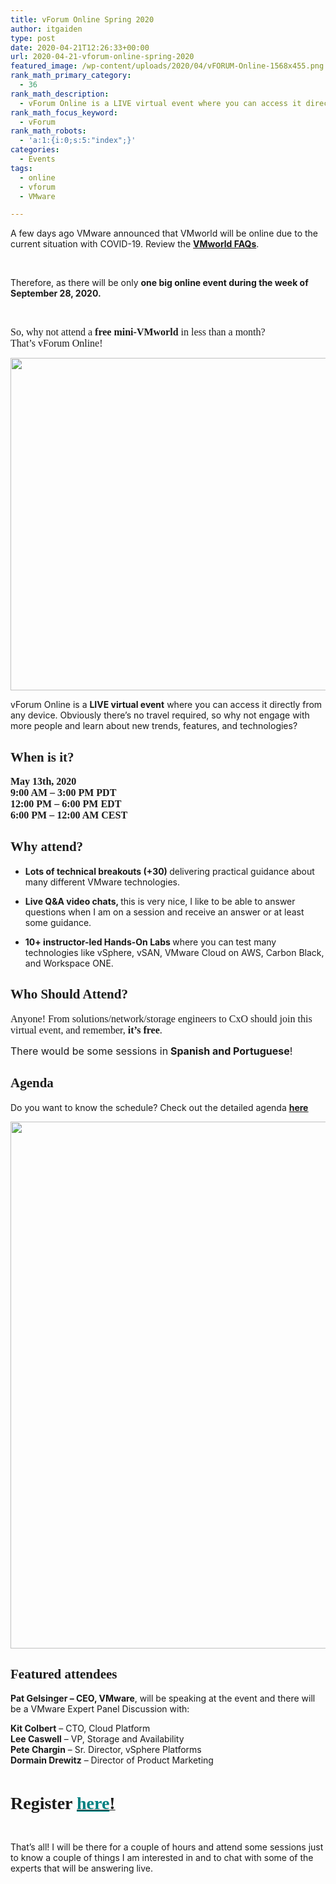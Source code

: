 ```yaml
---
title: vForum Online Spring 2020
author: itgaiden
type: post
date: 2020-04-21T12:26:33+00:00
url: 2020-04-21-vforum-online-spring-2020
featured_image: /wp-content/uploads/2020/04/vFORUM-Online-1568x455.png
rank_math_primary_category:
  - 36
rank_math_description:
  - vForum Online is a LIVE virtual event where you can access it directly from any device. Obviously there’s no travel required, so why not engage with more people and learn about new trends, features, and technologies?
rank_math_focus_keyword:
  - vForum
rank_math_robots:
  - 'a:1:{i:0;s:5:"index";}'
categories:
  - Events
tags:
  - online
  - vforum
  - VMware

---
```

<span >A few days ago VMware announced that VMworld will be online due to the current situation with COVID-19. Review the <a href="https://www.vmworld.com/en/us/faqs.html"><strong>VMworld FAQs</strong></a>.</span>

&nbsp;

<span >Therefore, as there will be only <strong>one big online event during the week of September 28, 2020.</strong></span>

&nbsp;

<span style="font-size: 16px;"><span style="font-family: Nunito;">So, why not attend a <strong>free mini-VMworld</strong> in less than a month?<br /> </span><span style="font-family: Nunito;">That&#8217;s vForum Online!</span></span>

<span style="font-family: Nunito;"><img loading="lazy" class="alignnone wp-image-1679 size-full" src="/wp-content/uploads/2020/04/vFORUM-Online.png" alt="" width="1832" height="532" srcset="/wp-content/uploads/2020/04/vFORUM-Online.png 1832w, /wp-content/uploads/2020/04/vFORUM-Online-300x87.png 300w, /wp-content/uploads/2020/04/vFORUM-Online-1024x297.png 1024w, /wp-content/uploads/2020/04/vFORUM-Online-768x223.png 768w, /wp-content/uploads/2020/04/vFORUM-Online-1536x446.png 1536w, /wp-content/uploads/2020/04/vFORUM-Online-1568x455.png 1568w" sizes="(max-width: 1832px) 100vw, 1832px" /></span>

<span >vForum Online is a <strong>LIVE virtual event</strong> where you can access it directly from any device. Obviously there’s no travel required, so why not engage with more people and learn about new trends, features, and technologies?</span>

## 

## **<span style="font-family: Nunito; ">When is it?</span>**

<div class="title events-column__title">
  <span style="font-size: 16px;"><strong><span style="font-family: Nunito;">May 13th, 2020</span></strong></span>
</div>

<div>
</div>

<div class="date events-date">
  <span style="font-size: 16px;"><strong><span style="font-family: Nunito;">9:00 AM – 3:00 PM PDT</span></strong></span>
</div>

<div class="date events-date">
  <span style="font-size: 16px;"><strong><span style="font-family: Nunito;">12:00 PM – 6:00 PM EDT</span></strong></span>
</div>

<div>
  <span style="font-size: 16px;"><strong><span style="font-family: Nunito;">6:00 PM &#8211; 12:00 AM CEST</span></strong></span>
</div>

<div>
</div>

## <span style="font-family: Nunito; "><b>Why attend?</b></span>

  * <span ><b>Lots of technical breakouts (+30) </b>delivering practical guidance about many different VMware technologies.</span>

  * <span ><b>Live Q&A video chats, </b>this is very nice, I like to be able to answer questions when I am on a session and receive an answer or at least some guidance.</span>

  * <span ><b>10+ instructor-led Hands-On Labs </b>where you can test many technologies like vSphere, vSAN, VMware Cloud on AWS, Carbon Black, and Workspace ONE.</span>

## 

## <span style="font-family: Nunito; "><b>Who Should Attend?</b></span>

<span style="font-size: 16px;"><span style="font-family: Nunito;">Anyone! From solutions/network/storage engineers to CxO should join this virtual event, a</span><span style="font-family: Nunito;">nd remember, <strong>it&#8217;s free</strong>.</span></span>

<span style="font-size: 16px;">There would be some sessions in<strong> Spanish and Portuguese</strong>!</span>

## 

## **<span style="font-family: Nunito; ">Agenda</span>**

<span >Do you want to know the schedule? Check out the detailed agenda <span style="text-decoration: underline;"><strong><a href="https://content.onlinexperiences.com/FileLibrary/2138/33/VMware-VForum-Spring2020-Agenda.pdf">here</a></strong></span></span>

<img loading="lazy" class="alignnone wp-image-1680 size-full" src="/wp-content/uploads/2020/04/VMware-VForum-Spring2020-Agenda.pdf.png" alt="" width="1367" height="843" srcset="/wp-content/uploads/2020/04/VMware-VForum-Spring2020-Agenda.pdf.png 1367w, /wp-content/uploads/2020/04/VMware-VForum-Spring2020-Agenda.pdf-300x185.png 300w, /wp-content/uploads/2020/04/VMware-VForum-Spring2020-Agenda.pdf-1024x631.png 1024w, /wp-content/uploads/2020/04/VMware-VForum-Spring2020-Agenda.pdf-768x474.png 768w" sizes="(max-width: 1367px) 100vw, 1367px" /> 

## 

## **<span style="font-family: Nunito; ">Featured attendees</span>**

<span ><strong>Pat Gelsinger &#8211; CEO, VMware</strong>, will be speaking at the event and there will be a VMware Expert Panel Discussion with:</span>

<span ><b>Kit Colbert</b> &#8211; CTO, Cloud Platform</span>  
<span ><b>Lee Caswell</b> &#8211; VP, Storage and Availability</span>  
<span ><b>Pete Chargin</b> &#8211; Sr. Director, vSphere Platforms</span>  
<span ><b>Dormain Drewitz</b> &#8211; Director of Product Marketing</span>

&nbsp;

<span style="font-family: Nunito;"><span style="font-size: 28px; "><strong>Register </strong></span><a href="https://www.vmware.com/learn/462228_vFO_REG.html"><strong><span style="font-size: 20px;"><span style=""><span style="font-size: 28px;"><span style="text-decoration: underline; color: #008080;">here</span>!</span></span></span></strong></a></span>

&nbsp;

<span >That&#8217;s all! I will be there for a couple of hours and attend some sessions just to know a couple of things I am interested in and to chat with some of the experts that will be answering live.</span>